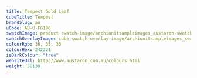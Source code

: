 ```yaml
---
title: Tempest Gold Leaf
cubeTitle: Tempest
brandSlug: au
uCode: AU-U-FG196
swatchImage: product-swatch-image/archiunitsampleimages_austaron-swatch_Tempest_Gold_Leaf.jpg
swatchOverlayImage: cube-swatch-overlay-image/archiunitsampleimages_swatch-overlay_austaron.png
colourRgb: 36, 35, 33
colourHex: 242321
isDarkColour: "true"
websiteUrl: http://www.austaron.com.au/colours.html
weight: 38139
---
```

